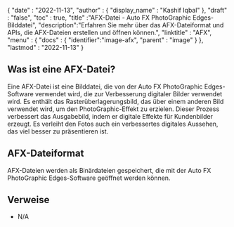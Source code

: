 {
  "date" : "2022-11-13",
  "author" : {
    "display_name" : "Kashif Iqbal"
},
  "draft" : "false",
  "toc" : true,
  "title" :"AFX-Datei - Auto FX PhotoGraphic Edges-Bilddatei",
  "description":"Erfahren Sie mehr über das AFX-Dateiformat und APIs, die AFX-Dateien erstellen und öffnen können.",
  "linktitle" : "AFX",
  "menu" : {
    "docs" : {
      "identifier":"image-afx",
      "parent" : "image"
}
},
  "lastmod" : "2022-11-13"
}

## Was ist eine AFX-Datei?

Eine AFX-Datei ist eine Bilddatei, die von der Auto FX PhotoGraphic Edges-Software verwendet wird, die zur Verbesserung digitaler Bilder verwendet wird. Es enthält das Rasterüberlagerungsbild, das über einem anderen Bild verwendet wird, um den PhotoGraphic-Effekt zu erzielen. Dieser Prozess verbessert das Ausgabebild, indem er digitale Effekte für Kundenbilder erzeugt. Es verleiht den Fotos auch ein verbessertes digitales Aussehen, das viel besser zu präsentieren ist.

## AFX-Dateiformat

AFX-Dateien werden als Binärdateien gespeichert, die mit der Auto FX PhotoGraphic Edges-Software geöffnet werden können.

## Verweise

* N/A

